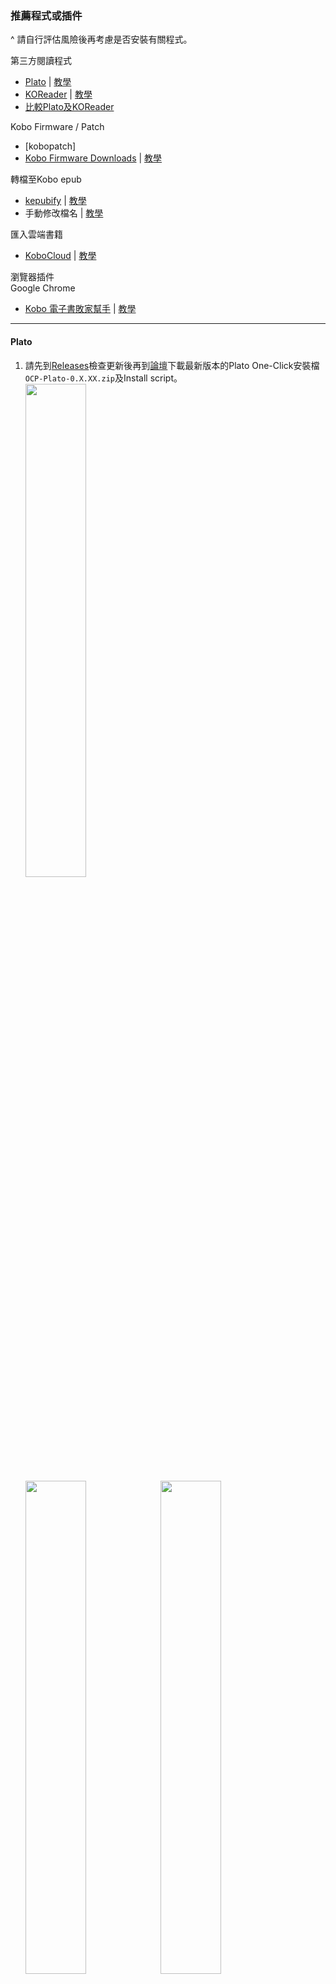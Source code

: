 ### 推薦程式或插件
^ 請自行評估風險後再考慮是否安裝有關程式。

第三方閱讀程式<br>
- [Plato](https://github.com/baskerville/plato) | [教學](#Plato)
- [KOReader](https://github.com/koreader/koreader) | [教學](#KOReader)
- [比較Plato及KOReader](#比較Plato及KOReader)

Kobo Firmware / Patch<br>
- [kobopatch]
- [Kobo Firmware Downloads](https://pgaskin.net/KoboStuff/kobofirmware.html)  | [教學](#Kobo%20Firmware%20Downloads)

轉檔至Kobo epub<br>
- [kepubify](https://github.com/pgaskin/kepubify) | [教學](#kepubify)
- 手動修改檔名 | [教學](#手動修改檔名)

匯入雲端書籍<br>
- [KoboCloud](https://github.com/fsantini/KoboCloud) | [教學](#KoboCloud)

瀏覽器插件<br>
Google Chrome
- [Kobo 電子書敗家幫手](https://chrome.google.com/webstore/detail/kobo-%E9%9B%BB%E5%AD%90%E6%9B%B8%E6%95%97%E5%AE%B6%E5%B9%AB%E6%89%8B/ggbmfiledfmoeinemnnappkjldilblfh?hl=zh-TW) | [教學](#Kobo電子書敗家幫手)
<hr>

#### Plato
1. 請先到[Releases](https://github.com/baskerville/plato/releases)檢查更新後再到[論壇](https://www.mobileread.com/forums/showthread.php?t=314220)下載最新版本的Plato One-Click安裝檔`OCP-Plato-0.X.XX.zip`及Install script。<br>
<img src="../Img/Plato_1s.png" width="45%"><br>
<img src="../Img/Plato_1.png" width="45%"><img src="../Img/Plato_1a.png" width="45%"><br>
2. 然後將兩個檔案放在`.kobo`資料夾內，無須解壓縮。<br>
<img src="../Img/Plato_2.png" width="50%"><br>
3. 在Install script上右擊選擇「用PowerShell執行」。等候安裝完成即可。<br>
<img src="../Img/Plato_2a.png" width="50%"><br>
<img src="../Img/Plato_3.png" width="50%"><br>

^ 如使用Install script安裝，則無須再開啟`.kobo`/`Kobo`/`Kobo eReader.conf`並在`Kobo eReader.conf`中填入以下字句。手動解壓`OCP-Plato-0.X.XX.zip`的則需要填入。<br>
<img src="../Img/Plato_3a.png" width="50%"><br>
<blockquote>
[FeatureSettings]<br>
ExcludeSyncFolders=(\\.(?!kobo|adobe).+|([^.][^/]*/)+\\..+)<br>
</blockquote>

4. 以下為安裝後新增的資料夾。打開`.adds`/`plato`並重新命名`Settings-sample.toml`至`Settings.toml`。<br>
<img src="../Img/Plato_4.png" width="50%"><br>
5. 退出閱讀器，待重啟後即可使用。<br>

^ 如需更新，下載最新檔後按照上述步驟1至3重做即可。<br>

Plato系統實際畫面如下：<br>
<table>
  <tr>
   <td><img src="../Img/Plato_Screen_1.png" width="50%"></td>
   <td><img src="../Img/Plato_Screen_3.png" width="50%"></td>
  </tr>
</table>
<hr>

#### KOReader
1. 請先到[Releases](https://github.com/koreader/koreader/releases)檢查更新後再到[論壇](https://www.mobileread.com/forums/showthread.php?t=314220)下載最新版本的KOReader One-Click安裝檔`OCP-KOReader-v202X.XX.zip`及Install script。<br>
<img src="../Img/KOReader_1.png" width="45%"><br>
<img src="../Img/KOReader_1a.png" width="45%"><img src="../Img/KOReader_1b.png" width="45%"><br>
2. 然後將兩個檔案放在`.kobo`資料夾內，無須解壓縮。<br>
<img src="../Img/KOReader_2.png" width="50%"><br>
3. 在Install script上右擊選擇「用PowerShell執行」。等候安裝完成即可。<br>
<img src="../Img/KOReader_2a.png" width="50%"><br>

^ 如使用Install script安裝，則無須再開啟`.kobo`/`Kobo`/`Kobo eReader.conf`並在`Kobo eReader.conf`中填入以下字句。手動解壓`OCP-KOReader-v202X.XX.zip`的則需要填入。<br>
<img src="../Img/KOReader_2b.png" width="50%"><br>
<blockquote>
[FeatureSettings]<br>
ExcludeSyncFolders=(\\.(?!kobo|adobe).+|([^.][^/]*/)+\\..+)<br>
</blockquote>

4. 以下為安裝後新增的資料夾。退出閱讀器，待重啟後即可使用。<br>
<img src="../Img/KOReader_3.png" width="50%"><br>

^ 如需更新，請在KOReader內按「Update」即可。<br>
<img src="../Img/KOReader_Screen_5.png" width="50%"><br>

KOReader系統實際畫面如下：<br>
<table>
  <tr>
   <td><img src="../Img/KOReader_Screen_1.png" width="35%"></td>
   <td><img src="../Img/KOReader_Screen_2.png" width="35%"></td>
  </tr>
  <tr>
   <td><img src="../Img/KOReader_Screen_3.png" width="35%"></td>
   <td><img src="../Img/KOReader_Screen_4.png" width="35%"></td>
  </tr>
</table>
<hr>

#### 比較Plato及KOReader
** 純粹個人意見，每人體驗或有所不同。<br>
<table>
  <tr>
   <td>Plato</td>
   <td>KOReader</td>
  </tr>
  <tr>
   <td>介面較簡潔，較多功能用圖案代替文字，或較難理解。<br>裁剪pdf白邊方面，只有手動裁剪。若裁錯範圍則無法重設。<br>耗電量較低。<br>需要連接電腦及下載更新檔後重新安裝。</td>
   <td>介面較繁複，但功能更為全面。<br>裁剪pdf白邊方面，有自動裁剪等選項。若裁錯範圍亦可重設。<br>耗電量較高。<br>可直接在閱讀器內進行更新。</td>
  </tr>
</table>
<hr>

#### Kobo Firmware Downloads
如Kobo閱讀器無法正常更新，可考慮自行下載檔案進行更新。<br>
1. 到此[網頁](https://pgaskin.net/KoboStuff/kobofirmware.html)下載適用型號的Firmware檔。<br>
<img src="../Img/koboFirmware_1.png" width="50%"><br>
2. 然後將下載zip檔解壓至`.kobo`資料夾內。<br>
3. 退出閱讀器後待更新完成即可。<br>
<hr>

#### kepubify
使用kobo epub形式的書籍，載入速度或比普通epub檔案更快及匯入的epub漫畫可橫向跨頁顯示，故建議將epub轉為kobo epub。<br>
^ kepubify亦有提供Web轉檔功能，詳細可到官網查看。<br>
1. 請先到[Release](https://github.com/pgaskin/kepubify/releases)或[官網](https://pgaskin.net/kepubify/dl/)下載最新版本的`kepubify`。<br>
<img src="../Img/kepubify_1.png" width="50%"><br>
2. 將想要轉換的epub檔拖到kepubify程式，等候轉換。<br>
<img src="../Img/kepubify_2.png" width="50%"><br>
<img src="../Img/kepubify_3.png" width="50%"><br>
3. 轉換的檔案會以`原檔名_converted.kepub.epub`命名，除`.kepub.epub`的部份，其餘的均可修改。<br>
4. 匯入到閱讀器，有關書籍會以`KOBO EPUB`檔案顯示及開啟。<br>
<img src="../Img/kepubify_4a.png" width="30%"><img src="../Img/kepubify_4c.png" width="30%"><img src="../Img/kepubify_4b.png" width="30%"><br>
<img src="../Img/kepubify_5a.png" width="30%"><img src="../Img/kepubify_5b.png" width="30%"><br>
如上圖，轉檔後會改以KOBO EPUB形式開啟，而漫畫亦可橫向跨頁顯示。<br>

<blockquote>
如需要大量轉換，可利用bat進行。<br>
1. 複製要轉換的epub檔及kepubify完整路徑。<br>
2. 開啟記事本，每行均按以下格式輸入。每行為一個檔案。<br>
"kepubify完整路徑" "轉換的一個epub檔完整路徑"<br>

`"C:\Users\Megumi_B\Desktop\kepubify-windows-64bit.exe" "C:\Users\Megumi_B\Desktop\Added Book\刀劍神域Progressive\刀劍神域Progressive 001_TC.epub"`<br>
3. 儲存檔案為`.bat`，然後執行。<br>
4. 等候轉換完成即可。<br>
<img src="../Img/kepubify_bat_1.png" width="50%">
</blockquote>
<hr>

#### 手動修改檔名
無須下載軟件，適合少量轉檔。<br>
1. 將要修改的epub書籍`原檔名.epub`，重新命名為`原檔名.kepub.epub`即可。<br>
<hr>

#### KoboCloud
1. 請先到[Release](https://github.com/fsantini/KoboCloud/releases)下載最新版本的`KoboRoot.tgz`。<br>
<img src="../Img/KoboCloud_1.png" width="50%"><br>
2. 連接閱讀器到電腦。<br>
3. 將`KoboRoot.tgz`放在`.kobo`資料夾內，然後於電腦退出閱讀器。<br>
<img src="../Img/KoboCloud_2.png" width="50%"><br>
4. 閱讀器會顯示「更新中」並重啟，待重啟後，再次連接閱讀器至電腦。<br>
5. 連接後，會出現`.add`資料夾，用記事本打開`.add`/`kobocloud`的`kobocloudrc`。<br>
<img src="../Img/KoboCloud_3.png" width="50%"><br>
6. 參考[指引](https://github.com/fsantini/KoboCloud#configuration)，加入雲端硬碟的連結到檔案內，儲存後關閉，退出閱讀器。<br>
^ 建議重啟閱讀器以確保文件能夠被讀取。<br>
<img src="../Img/KoboCloud_4.png" width="50%"><br>
7. 放入書籍到該雲端硬碟後，閱讀器連接wifi，等候書籍下載到閱讀器。<br>
^ 首次使用時需要耐心等候(約兩至三分鐘)，所需時間亦會因檔案大小和網速而有差別。<br>
^ 從KoboCloud匯入的書籍會在`.add`/`kobocloud`/`Library`內。雲端上的書籍在匯入後不會自動移除，請自行刪除。<br>
<hr>

#### Kobo電子書敗家幫手
第三方插件，方便加入整個系列的書入購物車。<br>
1. 到Google Chrome線上應用程式商店安裝[插件](https://chrome.google.com/webstore/detail/kobo-%E9%9B%BB%E5%AD%90%E6%9B%B8%E6%95%97%E5%AE%B6%E5%B9%AB%E6%89%8B/ggbmfiledfmoeinemnnappkjldilblfh?hl=zh-TW)。<br>
<img src="../Img/Chrome_1.png" width="50%"><br>
2. 到Kobo網頁搜尋欲購買的書籍，在系列旁會顯示`將全系列加入購物車`。<br>
<img src="../Img/Chrome_2.png" width="50%"><br>
3. 點擊後，會自動將全系列書籍加到購物車。待完成後請重新整理網頁。<br>
<img src="../Img/Chrome_3.png" width="50%"><br>
4. 有關系列書籍應已加入到購物車內。<br>
<img src="../Img/Chrome_4.png" width="50%"><br>
^ 已購買書籍雖會一併加入到購物車，但結帳時Kobo會自動移除帳戶已擁有的書籍，不必手動移除。<br>
